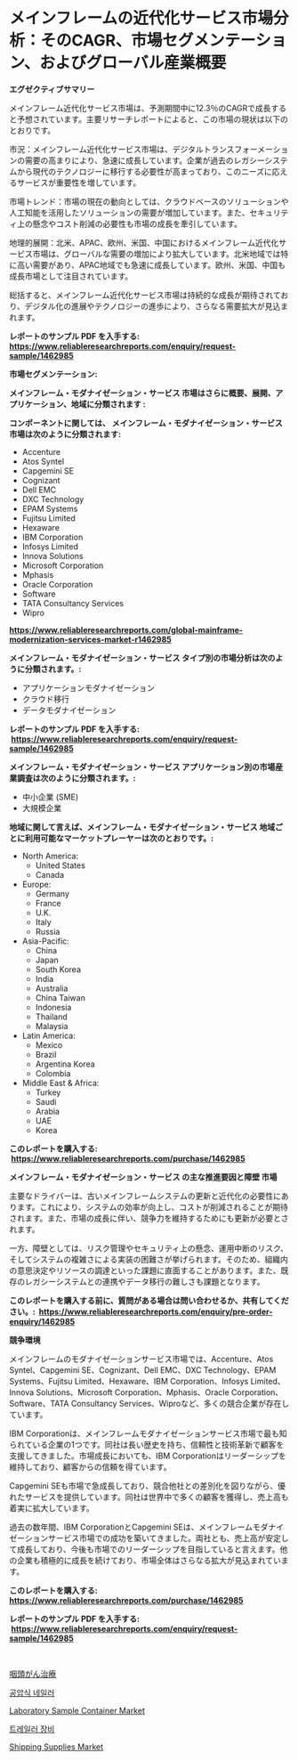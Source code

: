 <p><h1>メインフレームの近代化サービス市場分析：そのCAGR、市場セグメンテーション、およびグローバル産業概要</h1></p><p><strong>エグゼクティブサマリー</strong></p>
<p><p>メインフレーム近代化サービス市場は、予測期間中に12.3％のCAGRで成長すると予想されています。主要リサーチレポートによると、この市場の現状は以下のとおりです。</p><p>市況：メインフレーム近代化サービス市場は、デジタルトランスフォーメーションの需要の高まりにより、急速に成長しています。企業が過去のレガシーシステムから現代のテクノロジーに移行する必要性が高まっており、このニーズに応えるサービスが重要性を増しています。</p><p>市場トレンド：市場の現在の動向としては、クラウドベースのソリューションや人工知能を活用したソリューションの需要が増加しています。また、セキュリティ上の懸念やコスト削減の必要性も市場の成長を牽引しています。</p><p>地理的展開：北米、APAC、欧州、米国、中国におけるメインフレーム近代化サービス市場は、グローバルな需要の増加により拡大しています。北米地域では特に高い需要があり、APAC地域でも急速に成長しています。欧州、米国、中国も成長市場として注目されています。</p><p>総括すると、メインフレーム近代化サービス市場は持続的な成長が期待されており、デジタル化の進展やテクノロジーの進歩により、さらなる需要拡大が見込まれます。</p></p>
<p><strong>レポートのサンプル PDF を入手する: <a href="https://www.reliableresearchreports.com/enquiry/request-sample/1462985">https://www.reliableresearchreports.com/enquiry/request-sample/1462985</a></strong></p>
<p><strong>市場セグメンテーション:</strong></p>
<p><strong> メインフレーム・モダナイゼーション・サービス 市場はさらに概要、展開、アプリケーション、地域に分類されます :</strong></p>
<p><strong>コンポーネントに関しては、 メインフレーム・モダナイゼーション・サービス 市場は次のように分類されます: &nbsp;</strong></p>
<p><ul><li>Accenture</li><li>Atos Syntel</li><li>Capgemini SE</li><li>Cognizant</li><li>Dell EMC</li><li>DXC Technology</li><li>EPAM Systems</li><li>Fujitsu Limited</li><li>Hexaware</li><li>IBM Corporation</li><li>Infosys Limited</li><li>Innova Solutions</li><li>Microsoft Corporation</li><li>Mphasis</li><li>Oracle Corporation</li><li>Software</li><li>TATA Consultancy Services</li><li>Wipro</li></ul></p>
<p><strong><a href="https://www.reliableresearchreports.com/global-mainframe-modernization-services-market-r1462985">https://www.reliableresearchreports.com/global-mainframe-modernization-services-market-r1462985</a></strong></p>
<p><strong> メインフレーム・モダナイゼーション・サービス タイプ別の市場分析は次のように分類されます。:</strong></p>
<p><ul><li>アプリケーションモダナイゼーション</li><li>クラウド移行</li><li>データモダナイゼーション</li></ul></p>
<p><strong>レポートのサンプル PDF を入手する: &nbsp;<a href="https://www.reliableresearchreports.com/enquiry/request-sample/1462985">https://www.reliableresearchreports.com/enquiry/request-sample/1462985</a></strong></p>
<p><strong> メインフレーム・モダナイゼーション・サービス アプリケーション別の市場産業調査は次のように分類されます。:</strong></p>
<p><ul><li>中小企業 (SME)</li><li>大規模企業</li></ul></p>
<p><strong>地域に関して言えば、メインフレーム・モダナイゼーション・サービス 地域ごとに利用可能なマーケットプレーヤーは次のとおりです。:</strong></p>
<p><ul>
    <li>
        North America:
        <ul>
            <li>United States</li>
            <li>Canada</li>
        </ul>
    </li>
    <li>
        Europe:
        <ul>
            <li>Germany</li>
            <li>France</li>
            <li>U.K.</li>
            <li>Italy</li>
            <li>Russia</li>
        </ul>
    </li>
    <li>
        Asia-Pacific:
        <ul>
            <li>China</li>
            <li>Japan</li>
            <li>South Korea</li>
            <li>India</li>
            <li>Australia</li>
            <li>China Taiwan</li>
            <li>Indonesia</li>
            <li>Thailand</li>
            <li>Malaysia</li>
        </ul>
    </li>
    <li>
        Latin America:
        <ul>
            <li>Mexico</li>
            <li>Brazil</li>
            <li>Argentina Korea</li>
            <li>Colombia</li>
        </ul>
    </li>
    <li>
        Middle East & Africa:
        <ul>
            <li>Turkey</li>
            <li>Saudi</li>
            <li>Arabia</li>
            <li>UAE</li>
            <li>Korea</li>
        </ul>
    </li>
    </ul></p>
<p><strong>このレポートを購入する: &nbsp;<a href="https://www.reliableresearchreports.com/purchase/1462985">https://www.reliableresearchreports.com/purchase/1462985</a></strong></p>
<p><strong>メインフレーム・モダナイゼーション・サービス の主な推進要因と障壁 市場</strong></p>
<p><p>主要なドライバーは、古いメインフレームシステムの更新と近代化の必要性にあります。これにより、システムの効率が向上し、コストが削減されることが期待されます。また、市場の成長に伴い、競争力を維持するためにも更新が必要とされます。</p><p>一方、障壁としては、リスク管理やセキュリティ上の懸念、運用中断のリスク、そしてシステムの複雑さによる実装の困難さが挙げられます。そのため、組織内の意思決定やリソースの調達といった課題に直面することがあります。また、既存のレガシーシステムとの連携やデータ移行の難しさも課題となります。</p></p>
<p><strong>このレポートを購入する前に、質問がある場合は問い合わせるか、共有してください。:&nbsp; <a href="https://www.reliableresearchreports.com/enquiry/pre-order-enquiry/1462985">https://www.reliableresearchreports.com/enquiry/pre-order-enquiry/1462985</a></strong></p>
<p><strong>競争環境</strong></p>
<p><p>メインフレームのモダナイゼーションサービス市場では、Accenture、Atos Syntel、Capgemini SE、Cognizant、Dell EMC、DXC Technology、EPAM Systems、Fujitsu Limited、Hexaware、IBM Corporation、Infosys Limited、Innova Solutions、Microsoft Corporation、Mphasis、Oracle Corporation、Software、TATA Consultancy Services、Wiproなど、多くの競合企業が存在しています。</p><p>IBM Corporationは、メインフレームモダナイゼーションサービス市場で最も知られている企業の1つです。同社は長い歴史を持ち、信頼性と技術革新で顧客を支援してきました。市場成長においても、IBM Corporationはリーダーシップを維持しており、顧客からの信頼を得ています。</p><p>Capgemini SEも市場で急成長しており、競合他社との差別化を図りながら、優れたサービスを提供しています。同社は世界中で多くの顧客を獲得し、売上高も着実に拡大しています。</p><p>過去の数年間、IBM CorporationとCapgemini SEは、メインフレームモダナイゼーションサービス市場での成功を築いてきました。両社とも、売上高が安定して成長しており、今後も市場でのリーダーシップを目指していると言えます。他の企業も積極的に成長を続けており、市場全体はさらなる拡大が見込まれています。</p></p>
<p><strong>このレポートを購入する: &nbsp; <a href="https://www.reliableresearchreports.com/purchase/1462985">https://www.reliableresearchreports.com/purchase/1462985</a></strong></p>
<p><strong>レポートのサンプル PDF を入手する: &nbsp;<a href="https://www.reliableresearchreports.com/enquiry/request-sample/1462985">https://www.reliableresearchreports.com/enquiry/request-sample/1462985</a></strong><strong></strong></p>
<p>&nbsp;</p>
<p><p><a href="https://medium.com/@byroalenzuela76845/%E5%96%89%E9%A0%AD%E3%81%8C%E3%82%93%E6%B2%BB%E7%99%82%E5%B8%82%E5%A0%B4%E5%B1%95%E6%9C%9B-%E6%A5%AD%E7%95%8C%E6%A6%82%E8%A6%81%E3%81%A8%E4%BA%88%E6%B8%AC-2024%E5%B9%B4%E3%81%8B%E3%82%892031%E5%B9%B4-faa896b684f7">咽頭がん治療</a></p><p><a href="https://medium.com/@josefarice/%ED%92%8D%EC%95%95-%EB%84%A4%EC%9D%BC%EB%9F%AC-%EC%8B%9C%EC%9E%A5-%EC%A0%84%EB%A7%9D-%EC%82%B0%EC%97%85-%EA%B0%9C%EC%9A%94-%EB%B0%8F-%EC%98%88%EC%B8%A1-2024%EB%85%84%EB%B6%80%ED%84%B0-2031%EB%85%84%EA%B9%8C%EC%A7%80-f8bbbd3f4699">공압식 네일러</a></p><p><a href="https://github.com/Alonsoolds3wq1d81czn8rbol/Market-Research-Report-List-2/blob/main/laboratory-sample-container-market.md">Laboratory Sample Container Market</a></p><p><a href="https://medium.com/@simeonbode1/%EB%94%94%EC%BD%94%EB%94%A9-%ED%8A%B8%EB%A0%88%EC%9D%BC%EB%9F%AC-%EC%9E%A5%EB%B9%84-%EC%8B%9C%EC%9E%A5-%EB%A9%94%ED%8A%B8%EB%A6%AD%EC%8A%A4-%EC%8B%9C%EC%9E%A5%EC%A0%90%EC%9C%A0%EC%9C%A8-%ED%8A%B8%EB%A0%8C%EB%93%9C-%EB%B0%8F-%EC%84%B1%EC%9E%A5-%ED%8C%A8%ED%84%B4-ff7878325970">트레일러 장비</a></p><p><a href="https://www.linkedin.com/pulse/shipping-suppliesnbspmarket-focuses-market-share-size-dkvlc?trackingId=2S5g0pG6ZMtbQ825L9da2A%3D%3D">Shipping Supplies Market</a></p></p>